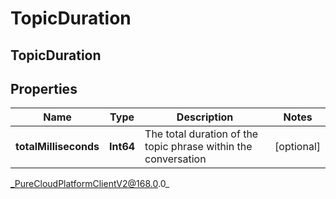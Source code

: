# TopicDuration

## TopicDuration

## Properties

|Name | Type | Description | Notes|
|------------ | ------------- | ------------- | -------------|
| **totalMilliseconds** | **Int64** | The total duration of the topic phrase within the conversation | [optional] |



_PureCloudPlatformClientV2@168.0.0_

